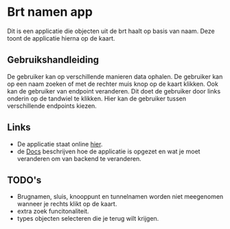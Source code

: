 # Brt namen app  
Dit is een applicatie die objecten uit de brt haalt op basis van naam. Deze toont de applicatie hierna op de kaart.

## Gebruikshandleiding
De gebruiker kan op verschillende manieren data ophalen. De gebruiker kan op een naam zoeken of met de rechter muis knop op de kaart klikken.
Ook kan de gebruiker van endpoint veranderen. Dit doet de gebruiker door links onderin op de tandwiel te klikken. Hier kan de gebruiker tussen verschillende
endpoints kiezen. 

## Links
- De applicatie staat online [hier](https://ozcanseker.github.io/namen-app).
- de [Docs](./docs/docs.md) beschrijven hoe de applicatie is opgezet en wat je moet veranderen om van backend te veranderen.  

## TODO's
- Brugnamen, sluis, knooppunt en tunnelnamen worden niet meegenomen wanneer je rechts klikt op de kaart.
- extra zoek funcitonaliteit.
- types objecten selecteren die je terug wilt krijgen.